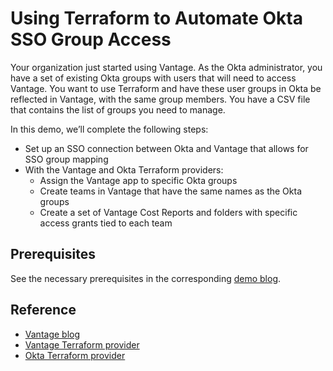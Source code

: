 # Using Terraform to Automate Okta SSO Group Access

Your organization just started using Vantage. As the Okta administrator, you have a set of existing Okta groups with users that will need to access Vantage. You want to use Terraform and have these user groups in Okta be reflected in Vantage, with the same group members. You have a CSV file that contains the list of groups you need to manage.

In this demo, we’ll complete the following steps:

- Set up an SSO connection between Okta and Vantage that allows for SSO group mapping
- With the Vantage and Okta Terraform providers:
  - Assign the Vantage app to specific Okta groups
  - Create teams in Vantage that have the same names as the Okta groups
  - Create a set of Vantage Cost Reports and folders with specific access grants tied to each team

## Prerequisites

See the necessary prerequisites in the corresponding [demo blog](https://www.vantage.sh/blog/okta-terraform#prerequisites).

## Reference

- [Vantage blog](https://www.vantage.sh/blog/okta-terraform)
- [Vantage Terraform provider](https://registry.terraform.io/providers/vantage-sh/vantage/latest/docs)
- [Okta Terraform provider](https://registry.terraform.io/providers/okta/okta/latest/docs)
